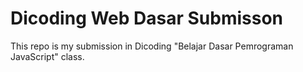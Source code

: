 # Dicoding Web Dasar Submisson

This repo is my submission in Dicoding "Belajar Dasar Pemrograman JavaScript" class.
